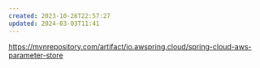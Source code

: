 ```yaml
---
created: 2023-10-26T22:57:27
updated: 2024-03-03T11:41
---
```

https://mvnrepository.com/artifact/io.awspring.cloud/spring-cloud-aws-parameter-store